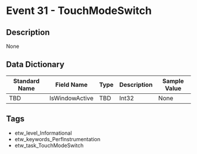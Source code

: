 # Event 31 - TouchModeSwitch

## Description
None

## Data Dictionary
|Standard Name|Field Name|Type|Description|Sample Value|
|---|---|---|---|---|
|TBD|IsWindowActive|TBD|Int32|None|None|

## Tags
* etw_level_Informational
* etw_keywords_PerfInstrumentation
* etw_task_TouchModeSwitch